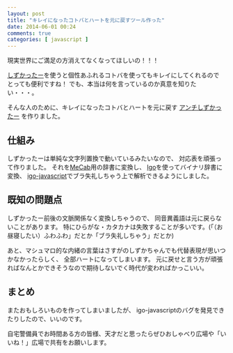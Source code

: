 ```yaml
---
layout: post
title: "キレイになったコトバとハートを元に戻すツール作った"
date: 2014-06-01 00:24
comments: true
categories: [ javascript ]
---
```


現実世界にご満足の方消えてなくなってほしいの！！！

[しずかったー](http://www.toyotown.jp/sizukatter/)を使うと個性あふれるコトバを使ってもキレイにしてくれるので
とっても便利ですね！
でも、本当は何を言っているのか真意を知りたい・・・。

そんな人のために、キレイになったコトバとハートを元に戻す
[アンチしずかったー](http://shogo82148.github.io/anti-sizukatter/)
を作りました。

<!-- More -->


## 仕組み

しずかったーは単純な文字列置換で動いているみたいなので、
対応表を頑張って作りました。
それを[MeCab](http://mecab.googlecode.com/svn/trunk/mecab/doc/index.html)用の辞書に変換し、
[Igo](http://igo.sourceforge.jp/)を使ってバイナリ辞書に変換、
[igo-javascript](https://github.com/shogo82148/igo-javascript)でブラ失礼しちゃう上で解析できるようにしました。

## 既知の問題点

しずかったー前後の文脈関係なく変換しちゃうので、
同音異義語は元に戻らないことがあります。
特にひらがな・カタカナは失敗することが多いです。(「（お昼寝したい）ふわふわ」だとか「ブラ失礼しちゃう」だとか)

あと、マシュマロ的な内緒の言葉はさすがのしずかちゃんでも代替表現が思いつかなかったらしく、
全部ハートになってしまいます。
元に戻せと言う方が頑張ればなんとかできそうなので期待しないでく時代が変わればかっこいい。

## まとめ

またおもしろいものを作ってしまいましたが、
igo-javascriptのバグを発見できたりしたので、いいのです。

自宅警備員でお時間ある方の皆様、天才だと思ったらぜひおしゃべり広場や「いいね！」広場で共有をお願いします。
